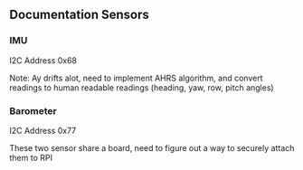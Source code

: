 ## Documentation Sensors

### IMU

I2C Address 0x68


Note: Ay drifts alot, need to implement AHRS algorithm, and convert readings to human readable readings (heading, yaw, row, pitch angles)

### Barometer

I2C Address 0x77

These two sensor share a board, need to figure out a way to securely attach them to RPI
